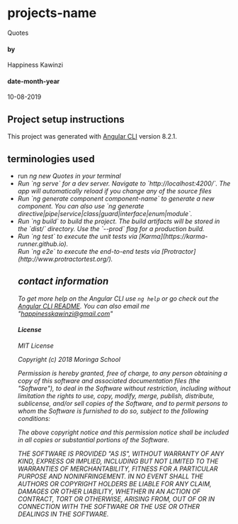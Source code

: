 # projects-name
Quotes

#### by
Happiness Kawinzi

#### date-month-year
10-08-2019



## Project setup instructions
This project was generated with [Angular CLI](https://github.com/angular/angular-cli) version 8.2.1.


## terminologies used 
<ul>
<li>run <em>ng new Quotes<em> in your terminal</li>
<li>Run `ng serve` for a dev server. Navigate to `http://localhost:4200/`. The app will automatically reload if you change any of the source files</li>
<li>Run `ng generate component component-name` to generate a new component. You can also use `ng generate directive|pipe|service|class|guard|interface|enum|module`.</li>

<li>Run `ng build` to build the project. The build artifacts will be stored in the `dist/` directory. Use the `--prod` flag for a production build.</li>

<li>Run `ng test` to execute the unit tests via [Karma](https://karma-runner.github.io).</li>

</li>Run `ng e2e` to execute the end-to-end tests via [Protractor](http://www.protractortest.org/).</li>

## contact information

To get more help on the Angular CLI use `ng help` or go check out the [Angular CLI README](https://github.com/angular/angular-cli/blob/master/README.md).
You can also email me "happinesskawinzi@gmail.com"

  #### License 
  MIT License

Copyright (c) 2018 Moringa School

Permission is hereby granted, free of charge, to any person obtaining a copy of this software and associated documentation files (the "Software"), to deal in the Software without restriction, including without limitation the rights to use, copy, modify, merge, publish, distribute, sublicense, and/or sell copies of the Software, and to permit persons to whom the Software is furnished to do so, subject to the following conditions:

The above copyright notice and this permission notice shall be included in all copies or substantial portions of the Software.

THE SOFTWARE IS PROVIDED "AS IS", WITHOUT WARRANTY OF ANY KIND, EXPRESS OR IMPLIED, INCLUDING BUT NOT LIMITED TO THE WARRANTIES OF MERCHANTABILITY, FITNESS FOR A PARTICULAR PURPOSE AND NONINFRINGEMENT. IN NO EVENT SHALL THE AUTHORS OR COPYRIGHT HOLDERS BE LIABLE FOR ANY CLAIM, DAMAGES OR OTHER LIABILITY, WHETHER IN AN ACTION OF CONTRACT, TORT OR OTHERWISE, ARISING FROM, OUT OF OR IN CONNECTION WITH THE SOFTWARE OR THE USE OR OTHER DEALINGS IN THE SOFTWARE.